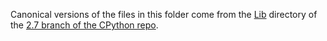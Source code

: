 Canonical versions of the files in this folder come from the
[Lib](https://github.com/python/cpython/tree/2.7/Lib) directory of the
[2.7 branch of the CPython repo](https://github.com/python/cpython/tree/2.7).
